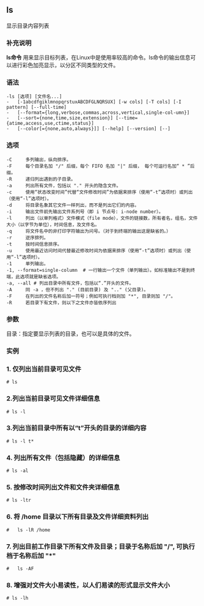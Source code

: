 ## ls ##

显示目录内容列表

### 补充说明 ###

**ls命令** 用来显示目标列表，在Linux中是使用率较高的命令。ls命令的输出信息可以进行彩色加亮显示，以分区不同类型的文件。

###  语法

	-ls [选项] [文件名...]
	-   [-1abcdfgiklmnopqrstuxABCDFGLNQRSUX] [-w cols] [-T cols] [-I pattern] [--full-time] 
	-   [--format={long,verbose,commas,across,vertical,single-col‐umn}] 
	-   [--sort={none,time,size,extension}] [--time={atime,access,use,ctime,status}] 
	-   [--color[={none,auto,always}]] [--help] [--version] [--]

###  选项

	-C     多列输出，纵向排序。
	-F     每个目录名加 "/" 后缀，每个 FIFO 名加 "|" 后缀， 每个可运行名加“ * ”后缀。
	-R     递归列出遇到的子目录。
	-a     列出所有文件，包括以 "." 开头的隐含文件。
	-c     使用“状态改变时间”代替“文件修改时间”为依据来排序（使用“-t”选项时）或列出（使用“-l”选项时）。
	-d     将目录名象其它文件一样列出，而不是列出它们的内容。
	-i     输出文件前先输出文件系列号（即 i 节点号: i-node number）。 
	-l     列出（以单列格式）文件模式（file mode），文件的链接数，所有者名，组名，文件大小（以字节为单位），时间信息，及文件名。
	-q     将文件名中的非打印字符输出为问号。（对于到终端的输出这是缺省的。）
	-r     逆序排列。
	-t     按时间信息排序。
	-u     使用最近访问时间代替最近修改时间为依据来排序（使用“-t”选项时）或列出（使用“-l”选项时）。
	-1     单列输出。
	-1, --format=single-column  # 一行输出一个文件（单列输出）。如标准输出不是到终端，此选项就是缺省选项。
	-a, --all # 列出目录中所有文件，包括以“.”开头的文件。
	-A     同 -a ，但不列出 "." (目前目录) 及 ".." (父目录)。
	-F     在列出的文件名称后加一符号；例如可执行档则加 "*", 目录则加 "/"。
    -R     若目录下有文件，则以下之文件亦皆依序列出

###  参数

目录：指定要显示列表的目录，也可以是具体的文件。

###  实例

### 1. 仅列出当前目录可见文件
	# ls       
### 2.列出当前目录可见文件详细信息
	# ls -l
### 3.列出当前目录中所有以“t”开头的目录的详细内容
	# ls -l t*
### 4. 列出所有文件（包括隐藏）的详细信息
	# ls -al
### 5.  按修改时间列出文件和文件夹详细信息 
	# ls -ltr
### 6. 将 /home 目录以下所有目录及文件详细资料列出
	#	ls -lR /home
### 7. 列出目前工作目录下所有文件及目录；目录于名称后加 "/", 可执行档于名称后加 "*"
	#	ls -AF
### 8. 增强对文件大小易读性，以人们易读的形式显示文件大小
	# ls -lh







